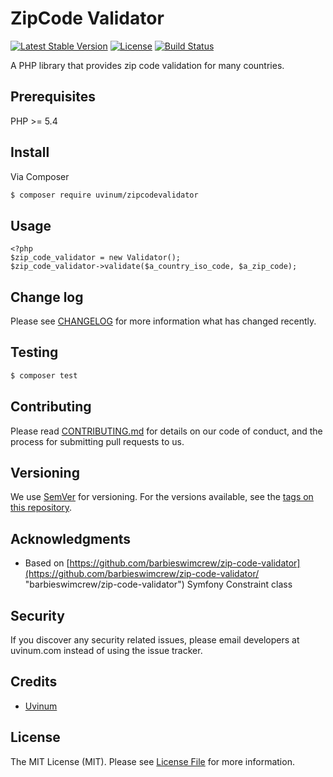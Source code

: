 # ZipCode Validator
[![Latest Stable Version](https://poser.pugx.org/uvinum/zipcodevalidator/v/stable)](https://packagist.org/packages/uvinum/zipcodevalidator)
[![License](https://poser.pugx.org/uvinum/zipcodevalidator/license)](https://packagist.org/packages/uvinum/zipcodevalidator)
[![Build Status](https://travis-ci.org/uvinum/zipcode-validator.svg?branch=master)](https://travis-ci.org/uvinum/zipcode-validator)


A PHP library that provides zip code validation for many countries.

## Prerequisites

PHP >= 5.4


## Install

Via Composer

``` bash
$ composer require uvinum/zipcodevalidator
```

## Usage

```
<?php
$zip_code_validator = new Validator();
$zip_code_validator->validate($a_country_iso_code, $a_zip_code);
```

## Change log

Please see [CHANGELOG](CHANGELOG.md) for more information what has changed recently.

## Testing

``` bash
$ composer test
```

## Contributing

Please read [CONTRIBUTING.md](https://gist.github.com/PurpleBooth/b24679402957c63ec426) for details on our code of conduct, and the process for submitting pull requests to us.

## Versioning

We use [SemVer](http://semver.org/) for versioning. For the versions available, see the [tags on this repository](https://github.com/your/project/tags). 

## Acknowledgments

* Based on [https://github.com/barbieswimcrew/zip-code-validator](https://github.com/barbieswimcrew/zip-code-validator/ "barbieswimcrew/zip-code-validator") Symfony Constraint class

## Security

If you discover any security related issues, please email developers at uvinum.com instead of using the issue tracker.

## Credits

- [Uvinum](https://github.com/uvinum/)

## License

The MIT License (MIT). Please see [License File](LICENSE.md) for more information.
